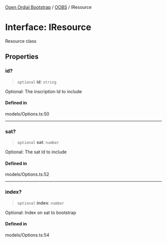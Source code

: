 [Open Ordial Bootstrap](../../README.md) / [OOBS](../README.md) / IResource

# Interface: IResource

Resource class

## Properties

### id?

> `optional` **id**: `string`

Optional: The inscription Id to include

#### Defined in

models/Options.ts:50

***

### sat?

> `optional` **sat**: `number`

Optional: The sat Id to include

#### Defined in

models/Options.ts:52

***

### index?

> `optional` **index**: `number`

Optional: Index on sat to bootstrap

#### Defined in

models/Options.ts:54
